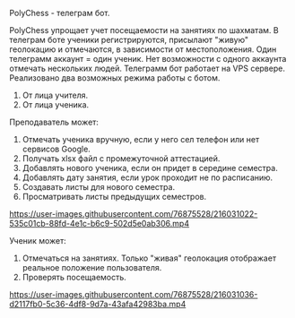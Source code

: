 PolyChess - телеграм бот.

PolyChess упрощает учет посещаемости на занятиях по шахматам. В телеграм боте ученики регистрируются, присылают "живую" геолокацию и отмечаются, в зависимости от местоположения. Один телеграмм аккаунт = один ученик. Нет возможности с одного аккаунта отмечать нескольких людей. Телеграмм бот работает на VPS сервере. Реализовано два возможных режима работы с ботом.
1. От лица учителя.
2. От лица ученика.

Преподаватель может:
1. Отмечать ученика вручную, если у него сел телефон или нет сервисов Google. 
2. Получать xlsx файл с промежуточной аттестацией.
3. Добавлять нового ученика, если он придет в середине семестра.
4. Добавлять дату занятия, если урок проходит не по расписанию.
5. Создавать листы для нового семестра.
6. Просматривать листы предыдущих семестров.



https://user-images.githubusercontent.com/76875528/216031022-535c01cb-88fd-4e1c-b6c9-502d5e0ab306.mp4



Ученик может:
1. Отмечаться на занятиях. Только "живая" геолокация отображает реальное положение пользователя.
2. Проверять посещаемость.


https://user-images.githubusercontent.com/76875528/216031036-d2117fb0-5c36-4df8-9d7a-43afa42983ba.mp4
